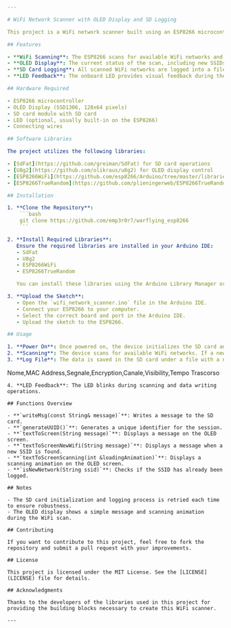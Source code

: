 ```yaml
---

# WiFi Network Scanner with OLED Display and SD Logging

This project is a WiFi network scanner built using an ESP8266 microcontroller, which logs WiFi network data to an SD card and displays status messages on an OLED display. The primary goal is to scan the area for WiFi networks, log the detected SSIDs and related information to an SD card, and provide visual feedback on an OLED screen.

## Features

- **WiFi Scanning**: The ESP8266 scans for available WiFi networks and logs their details such as SSID, MAC address, signal strength, encryption type, channel, visibility, and the elapsed time since the scan started.
- **OLED Display**: The current status of the scan, including new SSIDs found, is displayed on an OLED screen.
- **SD Card Logging**: All scanned WiFi networks are logged into a file on an SD card for further analysis.
- **LED Feedback**: The onboard LED provides visual feedback during the scan and SD card operations.

## Hardware Required

- ESP8266 microcontroller
- OLED Display (SSD1306, 128x64 pixels)
- SD card module with SD card
- LED (optional, usually built-in on the ESP8266)
- Connecting wires

## Software Libraries

The project utilizes the following libraries:

- [SdFat](https://github.com/greiman/SdFat) for SD card operations
- [U8g2](https://github.com/olikraus/u8g2) for OLED display control
- [ESP8266WiFi](https://github.com/esp8266/Arduino/tree/master/libraries/ESP8266WiFi) for WiFi operations
- [ESP8266TrueRandom](https://github.com/plieningerweb/ESP8266TrueRandom) for UUID generation

## Installation

1. **Clone the Repository**:
    ```bash
    git clone https://github.com/emp3r0r7/warflying_esp8266
    ```

2. **Install Required Libraries**:
   Ensure the required libraries are installed in your Arduino IDE:
   - SdFat
   - U8g2
   - ESP8266WiFi
   - ESP8266TrueRandom

   You can install these libraries using the Arduino Library Manager or manually.

3. **Upload the Sketch**:
   - Open the `wifi_network_scanner.ino` file in the Arduino IDE.
   - Connect your ESP8266 to your computer.
   - Select the correct board and port in the Arduino IDE.
   - Upload the sketch to the ESP8266.

## Usage

1. **Power On**: Once powered on, the device initializes the SD card and OLED display. It generates a unique file name using a UUID for each session.
2. **Scanning**: The device scans for available WiFi networks. If a new SSID is found, it logs the details to the SD card and displays a message on the OLED screen.
3. **Log File**: The data is saved in the SD card under a file with a name like `wifi_data_<UUID>.txt`. The file contains:
   ```
   Nome,MAC Address,Segnale,Encryption,Canale,Visibility,Tempo Trascorso
   ```
4. **LED Feedback**: The LED blinks during scanning and data writing operations.

## Functions Overview

- **`writeMsg(const String& message)`**: Writes a message to the SD card.
- **`generateUUID()`**: Generates a unique identifier for the session.
- **`textToScreen(String message)`**: Displays a message on the OLED screen.
- **`textToScreenNewWifi(String message)`**: Displays a message when a new SSID is found.
- **`textToScreenScanning(int &loadingAnimation)`**: Displays a scanning animation on the OLED screen.
- **`isNewNetwork(String ssid)`**: Checks if the SSID has already been logged.

## Notes

- The SD card initialization and logging process is retried each time to ensure robustness.
- The OLED display shows a simple message and scanning animation during the WiFi scan.

## Contributing

If you want to contribute to this project, feel free to fork the repository and submit a pull request with your improvements.

## License

This project is licensed under the MIT License. See the [LICENSE](LICENSE) file for details.

## Acknowledgments

Thanks to the developers of the libraries used in this project for providing the building blocks necessary to create this WiFi scanner.

---
```

